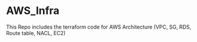 # AWS_Infra
This Repo includes the terraform code for AWS Architecture (VPC, SG, RDS, Route table, NACL, EC2)
